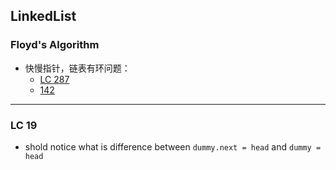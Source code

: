 ## LinkedList

### Floyd's Algorithm

- 快慢指针，链表有环问题： 
  - [LC 287](https://leetcode.cn/problems/find-the-duplicate-number/solutions/166258/qian-duan-ling-hun-hua-shi-tu-jie-kuai-man-zhi-z-3/)
  - [142](https://novemberfall.github.io/LeetCode-NoteBook/#/LinkedList/listCycle2)


---

### LC 19

- shold notice what is difference between `dummy.next = head` and `dummy = head`